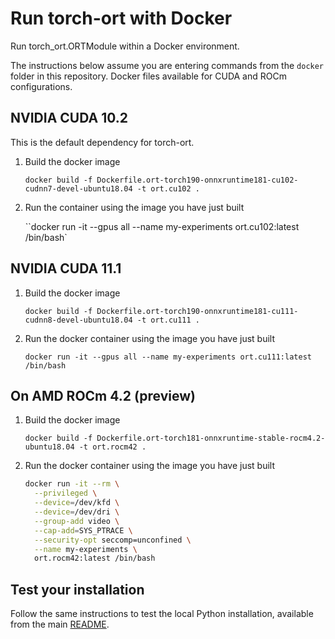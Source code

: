 # Run torch-ort with Docker

Run torch_ort.ORTModule within a Docker environment.

The instructions below assume you are entering commands from the `docker` folder in this repository. Docker files available for CUDA and ROCm configurations.

## NVIDIA CUDA 10.2

This is the default dependency for torch-ort.

1. Build the docker image

    `docker build -f Dockerfile.ort-torch190-onnxruntime181-cu102-cudnn7-devel-ubuntu18.04 -t ort.cu102 .`

2. Run the container using the image you have just built

    ``docker run -it --gpus all --name my-experiments ort.cu102:latest /bin/bash`
## NVIDIA CUDA 11.1

1. Build the docker image

    `docker build -f Dockerfile.ort-torch190-onnxruntime181-cu111-cudnn8-devel-ubuntu18.04 -t ort.cu111 .`

2. Run the docker container using the image you have just built

    `docker run -it --gpus all --name my-experiments ort.cu111:latest /bin/bash`

## On AMD ROCm 4.2 (preview)

1. Build the docker image

    `docker build -f Dockerfile.ort-torch181-onnxruntime-stable-rocm4.2-ubuntu18.04 -t ort.rocm42 .`

2. Run the docker container using the image you have just built

    ```bash
    docker run -it --rm \
      --privileged \
      --device=/dev/kfd \
      --device=/dev/dri \
      --group-add video \
      --cap-add=SYS_PTRACE \
      --security-opt seccomp=unconfined \
      --name my-experiments \
      ort.rocm42:latest /bin/bash
    ```

## Test your installation

Follow the same instructions to test the local Python installation, available from the main [README](../Readme.md).
